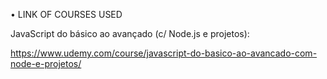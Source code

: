 • LINK OF COURSES USED


JavaScript do básico ao avançado (c/ Node.js e projetos):

https://www.udemy.com/course/javascript-do-basico-ao-avancado-com-node-e-projetos/
